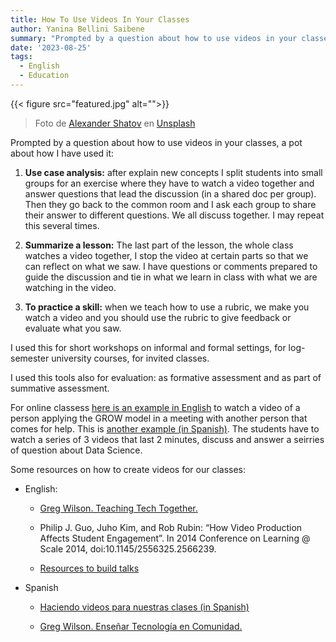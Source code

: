 ```yaml
---
title: How To Use Videos In Your Classes
author: Yanina Bellini Saibene
summary: "Prompted by a question about how to use videos in your classes, a post about how I have used it."
date: '2023-08-25'
tags:
  - English
  - Education
---
```



{{< figure src="featured.jpg" alt="">}}

> Foto de <a href="https://unsplash.com/es/@alexbemore?utm_content=creditCopyText&utm_medium=referral&utm_source=unsplash">Alexander Shatov</a> en <a href="https://unsplash.com/es/fotos/ilustracion-cuadrada-roja-y-blanca-niUkImZcSP8?utm_content=creditCopyText&utm_medium=referral&utm_source=unsplash">Unsplash</a>
  

Prompted by a question about how to use videos in your classes, a pot about how I have used it:

1. **Use case analysis:** after explain new concepts I split students into small groups for an exercise where they have to watch a video together and answer questions that lead the discussion  (in a shared doc per group). Then they go back to the common room and I ask each group to share their answer to different questions.  We all discuss together. I may repeat this several times. 

2. **Summarize a lesson:** The last part of the lesson, the whole class watches a video together, I stop the video at certain parts so that we can reflect on what we saw.  I have questions or comments prepared to guide the discussion and tie in what we learn in class with what we are watching in the video. 

3. **To practice a skill:** when we teach how to use a rubric, we make you watch a video and you should use the rubric to give feedback or evaluate what you saw.   

I used this for short workshops on informal and formal settings, for log-semester university courses, for invited classes.

I used this tools also for evaluation: as formative assessment and as part of summative assessment.

For online classess [here is an example in English](https://ropensci-training.github.io/ropensci-mentors/instructor_notes.html#mentor-tools.-grow-model) to watch a video of a person applying the GROW model in a meeting with another person that comes for help. This is [another example (in Spanish)](https://yabellini.github.io/gestiondedatos/clase1.html#ejercicios). The students have to watch a series of 3 videos that last 2 minutes, discuss and answer a seirries of question about Data Science. 

Some resources on how to create videos for our classes:

  
* English:

    * [Greg Wilson. Teaching Tech Together.](https://teachtogether.tech/en/index.html#s:online-video)


    * Philip J. Guo, Juho Kim, and Rob Rubin: “How Video Production Affects Student Engagement”. In 2014 Conference on Learning @ Scale 2014, doi:10.1145/2556325.2566239.


    * [Resources to build talks](https://yabellini.netlify.app/blog/2021_resources_for_talks_en/) 
    

* Spanish

    * [Haciendo videos para nuestras clases (in Spanish)](/blog/2021_videos_para_las_clases_es/)

    * [Greg Wilson. Enseñar Tecnología en Comunidad.](https://teachtogether.tech/es/index.html#s:online-video)
    
